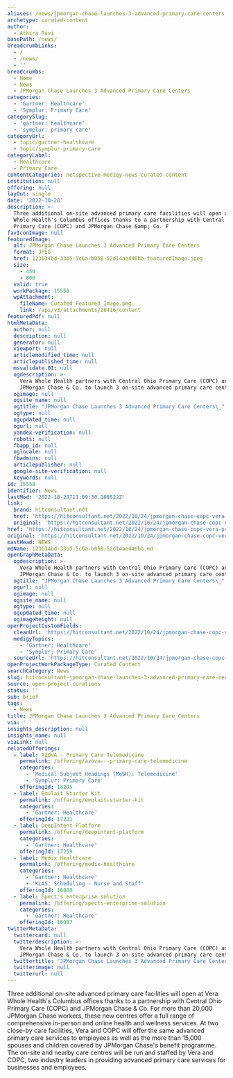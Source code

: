 ```yaml
---
aliases: /news/jpmorgan-chase-launches-3-advanced-primary-care-centers
archetype: curated-content
author:
  - Athira Ravi
basePath: /news/
breadcrumbLinks:
  - /
  - /news/
  - ''
breadcrumbs:
  - Home
  - News
  - JPMorgan Chase Launches 3 Advanced Primary Care Centers
categories:
  - 'Gartner: Healthcare'
  - 'Symplur: Primary Care'
categorySlug:
  - 'gartner: healthcare'
  - 'symplur: primary care'
categoryUrl:
  - topic/gartner-healthcare
  - topic/symplur-primary-care
categoryLabel:
  - Healthcare
  - Primary Care
contentCategories: netspective-medigy-news-curated-content
institution: null
offering: null
layOut: single
date: '2022-10-28'
description: >-
  Three additional on-site advanced primary care facilities will open at Vera
  Whole Health's Columbus offices thanks to a partnership with Central Ohio
  Primary Care (COPC) and JPMorgan Chase &amp; Co. F
favIconImage: null
featuredImage:
  alt: JPMorgan Chase Launches 3 Advanced Primary Care Centers
  format: JPEG
  href: 123634bd-33b5-5c6a-b058-52d14ae446bb-featuredImage.jpeg
  size:
    - 450
    - 800
  valid: true
  workPackage: 15558
  wpAttachment:
    fileName: Curated_Featured_Image.png
    link: /api/v3/attachments/28416/content
featuredPdf: null
htmlMetaData:
  author: null
  description: null
  generator: null
  viewport: null
  articlemodified_time: null
  articlepublished_time: null
  msvalidate.01: null
  ogdescription: >-
    Vera Whole Health partners with Central Ohio Primary Care (COPC) and
    JPMorgan Chase & Co. to launch 3 on-site advanced primary care centers.
  ogimage: null
  ogsite_name: null
  ogtitle: "JPMorgan Chase Launches 3 Advanced Primary Care Centers\_"
  ogtype: null
  ogupdated_time: null
  ogurl: null
  yandex-verification: null
  robots: null
  fbapp_id: null
  oglocale: null
  fbadmins: null
  articlepublisher: null
  google-site-verification: null
  keywords: null
id: 15558
identifier: News
lastMod: '2022-10-28T11:09:30.105522Z'
link:
  brand: hitconsultant.net
  href: 'https://hitconsultant.net/2022/10/24/jpmorgan-chase-copc-vera-primary-care/'
  original: 'https://hitconsultant.net/2022/10/24/jpmorgan-chase-copc-vera-primary-care/'
href: 'https://hitconsultant.net/2022/10/24/jpmorgan-chase-copc-vera-primary-care/'
original: 'https://hitconsultant.net/2022/10/24/jpmorgan-chase-copc-vera-primary-care/'
mastHead: NEWS
mdName: 123634bd-33b5-5c6a-b058-52d14ae446bb.md
openGraphMetaData:
  ogdescription: >-
    Vera Whole Health partners with Central Ohio Primary Care (COPC) and
    JPMorgan Chase & Co. to launch 3 on-site advanced primary care centers.
  ogtitle: "JPMorgan Chase Launches 3 Advanced Primary Care Centers\_"
  ogurl: null
  ogimage: null
  ogsite_name: null
  ogtype: null
  ogupdated_time: null
  ogimageheight: null
openProjectCustomFields:
  cleanUrl: 'https://hitconsultant.net/2022/10/24/jpmorgan-chase-copc-vera-primary-care/'
  medigyTopics:
    - 'Gartner: Healthcare'
    - 'Symplur: Primary Care'
  sourceUrl: 'https://hitconsultant.net/2022/10/24/jpmorgan-chase-copc-vera-primary-care/'
openProjectWorkPackageType: Curated Content
searchCategory: News
slug: hitconsultant-jpmorgan-chase-launches-3-advanced-primary-care-centers
source: open-project-curations
status: ''
sub: brief
tags:
  - News
title: JPMorgan Chase Launches 3 Advanced Primary Care Centers
via: ' '
insights_description: null
insights_name: null
viaLink: null
relatedOfferings:
  - label: AZOVA - Primary Care Telemedicine
    permalink: /offering/azova---primary-care-telemedicine
    categories:
      - 'Medical Subject Headings (MeSH): Telemedicine'
      - 'Symplur: Primary Care'
    offeringId: 18205
  - label: Emulait Starter Kit
    permalink: /offering/emulait-starter-kit
    categories:
      - 'Gartner: Healthcare'
    offeringId: 17281
  - label: DeepIntent Platform
    permalink: /offering/deepintent-platform
    categories:
      - 'Gartner: Healthcare'
    offeringId: 17259
  - label: Medix Healthcare
    permalink: /offering/medix-healthcare
    categories:
      - 'Gartner: Healthcare'
      - 'KLAS: Scheduling - Nurse and Staff'
    offeringId: 16888
  - label: Spect's enterprise solution
    permalink: /offering/spects-enterprise-solution
    categories:
      - 'Gartner: Healthcare'
    offeringId: 16087
twitterMetaData:
  twittercard: null
  twitterdescription: >-
    Vera Whole Health partners with Central Ohio Primary Care (COPC) and
    JPMorgan Chase & Co. to launch 3 on-site advanced primary care centers.
  twittertitle: "JPMorgan Chase Launches 3 Advanced Primary Care Centers\_"
  twitterimage: null
  twitterurl: null
---
```

<p>Three additional on-site advanced primary care facilities will open at Vera Whole Health's Columbus offices thanks to a partnership with Central Ohio Primary Care (COPC) and JPMorgan Chase &amp; Co. For more than 20,000 JPMorgan Chase workers, these new centres offer a full range of comprehensive in-person and online health and wellness services. At two close-by care facilities, Vera and COPC will offer the same advanced primary care services to employees as well as the more than 15,000 spouses and children covered by JPMorgan Chase's benefit programme. The on-site and nearby care centres will be run and staffed by Vera and COPC, two industry leaders in providing advanced primary care services for businesses and employees.</p>